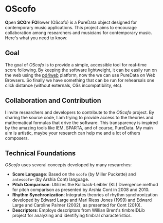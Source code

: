 # OScofo

**O**pen **SCO**re **FO**llower (OScofo) is a PureData object designed for contemporary music applications. This project aims to encourage collaboration among researchers and musicians for contemporary music. Here's what you need to know:

## Goal

The goal of *OScofo* is to provide a simple, accessible tool for real-time score following. By keeping the software lightweight, it can be easily run on the web using the [pd4web](https://charlesneimog.github.io/pd4web/) platform, now the we can use PureData on Web Browsers. So finally we have something that can be run for rehearsals one click distance (without externals, OSs incompatibility, etc).

## Collaboration and Contribution

I invite researchers and developers to contribute to the *OScofo* project. By sharing the source code, I am trying to provide access to the theories and mathematical formulas that drive the software. This transparency is inspired by the amazing tools like IEM, SPARTA, and of course, PureData. My main aim is artistic, maybe your research can help me and a lot of others composers.

## Technical Foundations

*OScofo* uses several concepts developed by many researches:

* **Score Language**: Based on the `scofo` (by Miller Puckette) and `antescofo~` (by Arshia Cont) language.
* **Pitch Comparison**: Utilizes the Kullback-Leibler (KL) Divergence method for pitch comparison as presented by Arshia Cont in 2008 and 2010.
* **Rhythm Synchronization**: Integrates theories of rhythm synchronization developed by Edward Large and Mari Riess Jones (1999) and Edward Large and Caroline Palmer (2002), as presented for Cont (2010).
* **Descriptors**: Employs descriptors from Willian Brent's timbreIDLib project for analyzing and identifying timbral characteristics.

